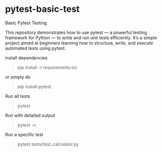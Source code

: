 # pytest-basic-test
Basic Pytest Testing

This repository demonstrates how to use pytest — a powerful testing framework for Python — to write and run unit tests efficiently.
It’s a simple project aimed at beginners learning how to structure, write, and execute automated tests using pytest.

install dependencies
> pip install -r requirements.txt

or simply do
> pip install pytest

Run all tests
> pytest

Run with detailed output
> pytest -v

Run a specific test
> pytest tests/test_calculator.py



